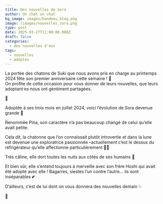 ```yaml
---
title: Des nouvelles de Sora
author: Un chat un chat
bg_image: images/bandeau_blog.png
image: /images/nouvelles_sora.png
type: post
date: 2025-03-27T11:00:00.000Z
draft: false
categories:
  - des nouvelles d'eux
tags:
  - nouvelles
  - adoptés
---
```

La portée des chatons de Suki que nous avons pris en charge au printemps 2024 fête son premier anniversaire cette semaine ! 🎂  <br>
On profite de cette occasion pour vous donner de leurs nouvelles, que leurs adoptant·es nous ont gentiment partagées.

💌 

Adoptée à ses trois mois en juillet 2024, voici l’évolution de Sora devenue grande 🥹

Renommée Pina, son caractère n’a pas beaucoup changé de celui qu’elle avait petite. 

Cela dit, la chatonne que l’on connaissait plutôt introvertie et dans la lune est devenue une exploratrice passionnée –actuellement c’est le dessus du réfrigérateur qu’elle affectionne particulièrement 🧗‍♀️

Très câline, elle dort toutes les nuits aux côtés de ses humains 🥰

Et bien sûr, elle s’entend toujours à merveille avec son frère Hoshi qui avait été adopté avec elle ! Bagarres, siestes l’un contre l’autre… ils sont inséparables 💕 

D’ailleurs, c’est de lui dont on vous donnera des nouvelles demain ✨

🐾
